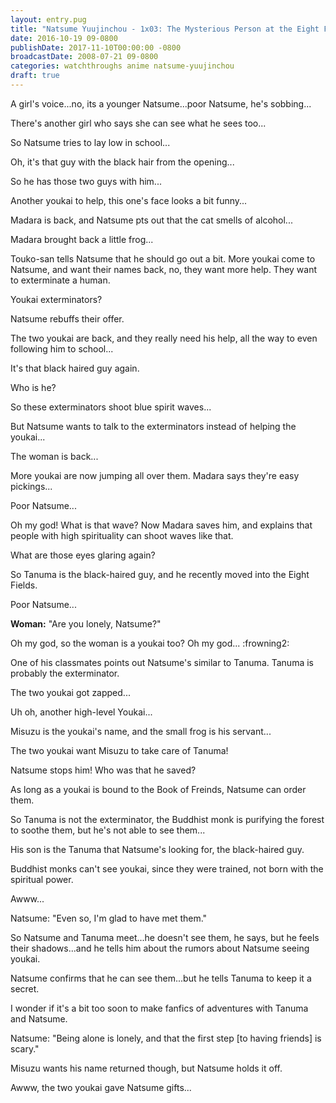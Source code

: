 ```yaml
---
layout: entry.pug
title: "Natsume Yuujinchou - 1x03: The Mysterious Person at the Eight Fields"
date: 2016-10-19 09-0800
publishDate: 2017-11-10T00:00:00 -0800
broadcastDate: 2008-07-21 09-0800
categories: watchthroughs anime natsume-yuujinchou
draft: true
---
```


A girl's voice...no, its a younger Natsume...poor Natsume, he's sobbing...

There's another girl who says she can see what he sees too...

So Natsume tries to lay low in school...

Oh, it's that guy with the black hair from the opening...

So he has those two guys with him...

Another youkai to help, this one's face looks a bit funny...

Madara is back, and Natsume pts out that the cat smells of alcohol...

Madara brought back a little frog...

Touko-san tells Natsume that he should go out a bit. More youkai come to Natsume, and want their names back, no, they want more help. They want to exterminate a human.

Youkai exterminators?

Natsume rebuffs their offer.

The two youkai are back, and they really need his help, all the way to even following him to school...

It's that black haired guy again.

Who is he?

So these exterminators shoot blue spirit waves...

But Natsume wants to talk to the exterminators instead of helping the youkai...

The woman is back...

More youkai are now jumping all over them. Madara says they're easy pickings...

Poor Natsume...

Oh my god! What is that wave? Now Madara saves him, and explains that people with high spirituality can shoot waves like that.

What are those eyes glaring again?

So Tanuma is the black-haired guy, and he recently moved into the Eight Fields.

Poor Natsume...

**Woman:** "Are you lonely, Natsume?"

Oh my god, so the woman is a youkai too? Oh my god... :frowning2:

One of his classmates points out Natsume's similar to Tanuma. Tanuma is probably the exterminator.

The two youkai got zapped...

Uh oh, another high-level Youkai...

Misuzu is the youkai's name, and the small frog is his servant...

The two youkai want Misuzu to take care of Tanuma!

Natsume stops him! Who was that he saved?

As long as a youkai is bound to the Book of Freinds, Natsume can order them.

So Tanuma is not the exterminator, the Buddhist monk is purifying the forest to soothe them, but he's not able to see them...

His son is the Tanuma that Natsume's looking for, the black-haired guy.

Buddhist monks can't see youkai, since they were trained, not born with the spiritual power.

Awww...

Natsume: "Even so, I'm glad to have met them."

So Natsume and Tanuma meet...he doesn't see them, he says, but he feels their shadows...and he tells him about the rumors about Natsume seeing youkai.

Natsume confirms that he can see them...but he tells Tanuma to keep it a secret.

I wonder if it's a bit too soon to make fanfics of adventures with Tanuma and Natsume.

Natsume: "Being alone is lonely, and that the first step [to having friends] is scary."

Misuzu wants his name returned though, but Natsume holds it off.

Awww, the two youkai gave Natsume gifts...